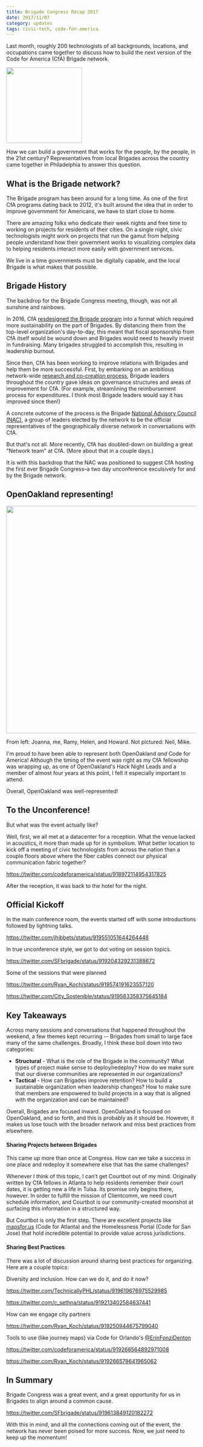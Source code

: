 ```yaml
---
title: Brigade Congress Recap 2017
date: 2017/11/07
category: updates
tags: civic-tech, code-for-america
---
```


Last month, roughly 200 technologists of all backgrounds, locations, and occupations came together to discuss how to build the next version of the Code for America (CfA) Brigade network.

<img src="/images/2017/cfa-brigade-logo.png" width="200" />

How we can build a government that works for the people, by the people, in the 21st century? Representatives from local Brigades across the country came together in Philadelphia to answer this question.

## What is the Brigade network?
The Brigade program has been around for a long time. As one of the first CfA programs dating back to 2012, it's built around the idea that in order to improve government for Americans, we have to start close to home.

There are amazing folks who dedicate their week nights and free time to working on projects for residents of their cities. On a single night, civic technologists might work on projects that run the gamut from helping people understand how their government works to visualizing complex data to helping residents interact more easily with government services.

We live in a time governments must be digitally capable, and the local Brigade is what makes that possible.

## Brigade History
The backdrop for the Brigade Congress meeting, though, was not all sunshine and rainbows.

In 2016, CfA [resdesigned the Brigade program][1] into a format which required more sustainability on the part of Brigades. By distancing them from the top-level organization's day-to-day, this meant that fiscal sponsorship from CfA itself would be wound down and Brigades would need to heavily invest in fundraising. Many brigades struggled to accomplish this, resulting in leadership burnout.

Since then, CfA has been working to improve relations with Brigades and help them be more successful. First, by embarking on an ambitious network-wide [research and co-creation process][cocreation], Brigade leaders throughout the country gave ideas on governance structures and areas of improvement for CfA. (For example, streamlining the reimbursement process for expenditures. I think most Brigade leaders would say it has improved since then!)

A concrete outcome of the process is the Brigade [National Advisory Council (NAC)][nac], a group of leaders elected by the network to be the official representatives of the geographically diverse network in conversations with CfA.

But that's not all. More recently, CfA has doubled-down on building a great "Network team" at CfA. (More about that in a couple days.)

It is with this backdrop that the NAC was positioned to suggest CfA hosting the first ever Brigade Congress–a two day unconference exculsively for and by the Brigade network.

## OpenOakland representing!

<img src="/images/2017/brigade-congress-openoakland.jpg" width="600" />

From left: Joanna, me, Ramy, Helen, and Howard.
Not pictured: Neil, Mike.

I'm proud to have been able to represent both OpenOakland _and_ Code for America! Although the timing of the event was right as my CfA fellowship was wrapping up, as one of OpenOakland's Hack Night Leads and a member of almost four years at this point, I felt it especially important to attend.

Overall, OpenOakland was well-represented!

## To the Unconference!
But what was the event actually like?

Well, first, we all met at a datacenter for a reception. What the venue lacked in acoustics, it more than made up for in symbolism. What better location to kick off a meeting of civic technologists from across the nation than a couple floors above where the fiber cables connect our physical communication fabric together?

https://twitter.com/codeforamerica/status/918972114954317825

After the reception, it was back to the hotel for the night.

## Official Kickoff

In the main conference room, the events started off with some introductions followed by lightning talks.

https://twitter.com/jhibbets/status/919551051644264448

In true unconference style, we got to dot voting on session topics.

https://twitter.com/SFbrigade/status/919204329231388672


Some of the sessions that were planned

https://twitter.com/Ryan_Koch/status/919574191623557120

https://twitter.com/City_Sostenible/status/919583358375645184

## Key Takeaways
Across many sessions and conversations that happened throughout the weekend, a few themes kept recurring -- Brigades from small to large face many of the same challenges. Broadly, I think these boil down into two categories:

* **Structural** - What is the role of the Brigade in the community? What types of project make sense to deploy/redeploy? How do we make sure that our diverse communities are represented in our organizations?
* **Tactical** - How can Brigades improve retention? How to build a sustainable organization when leadership changes? How to make sure that members are empowered to build projects in a way that is aligned with the organization and can be maintained?

Overall, Brigades are focused inward. OpenOakland is focused on OpenOakland, and so forth, and this is probably as it should be. However, it makes us lose touch with the broader network and miss best practices from elsewhere.

#### Sharing Projects between Brigades

This came up more than once at Congress. How can we take a success in one place and redeploy it somewhere else that has the same challenges? 

Whenever I think of this topic, I can't get Courtbot out of my mind. Originally written by CfA fellows in Atlanta to help residents remember their court dates, it is getting new a life in Tulsa. Its promise only begins there, however. In order to fulfill the mission of Clientcomm, we need court schedule information, and Courtbot is our community-created moonshot at surfacing this information in a structured way.

But Courtbot is only the first step. There are excellent projects like [mapsfor.us](http://mapsfor.us) (Code for Atlanta) and the Homelessness Portal (Code for San Jose) that hold incredible potential to provide value across jurisdictions.


#### Sharing Best Practices
There was a lot of discussion around sharing best practices for organizing. Here are a couple topics:

Diversity and inclusion. How can we do it, and do it now?

https://twitter.com/TechnicallyPHL/status/919619676975529985

https://twitter.com/c_sethna/status/919213402584637441

How can we engage city partners

https://twitter.com/Ryan_Koch/status/919250944675799040

Tools to use (like journey maps) via Code for Orlando's <a href="https://twitter.com/ErinFonziDenton">@ErinFonziDenton</a>

https://twitter.com/codeforamerica/status/919266564892971008

https://twitter.com/Ryan_Koch/status/919266578641965062

## In Summary
Brigade Congress was a great event, and a great opportunity for us in Brigades to align around a common cause.

https://twitter.com/SFbrigade/status/919613849120182272

With this in mind, and all the connections coming out of the event, the network has never been poised for more success. Now, we just need to keep up the momentum!

[1]: https://civichall.org/civicist/recharging-the-brigade-code-for-americas-challenge/
[nac]: https://medium.com/code-for-america/national-advisory-council-election-results-and-next-steps-54c53ece6ae2
[cocreation]: https://docs.google.com/presentation/d/17fp1uRTWjIQWmlJmGFYMJ85uY2XCOZIZGh_YAMqC0zQ/edit#slide=id.g165d5bc4f9_1_258
